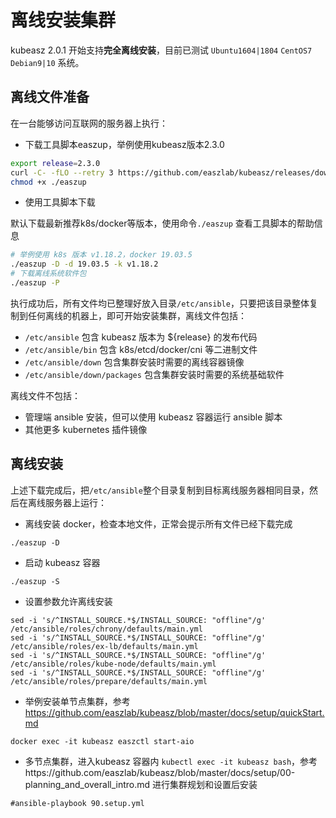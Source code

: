 # 离线安装集群

kubeasz 2.0.1 开始支持**完全离线安装**，目前已测试 `Ubuntu1604|1804` `CentOS7` `Debian9|10` 系统。

## 离线文件准备

在一台能够访问互联网的服务器上执行：

- 下载工具脚本easzup，举例使用kubeasz版本2.3.0

``` bash
export release=2.3.0
curl -C- -fLO --retry 3 https://github.com/easzlab/kubeasz/releases/download/${release}/easzup
chmod +x ./easzup
```

- 使用工具脚本下载

默认下载最新推荐k8s/docker等版本，使用命令`./easzup` 查看工具脚本的帮助信息

``` bash
# 举例使用 k8s 版本 v1.18.2，docker 19.03.5
./easzup -D -d 19.03.5 -k v1.18.2
# 下载离线系统软件包
./easzup -P
```

执行成功后，所有文件均已整理好放入目录`/etc/ansible`，只要把该目录整体复制到任何离线的机器上，即可开始安装集群，离线文件包括：

- `/etc/ansible` 包含 kubeasz 版本为 ${release} 的发布代码
- `/etc/ansible/bin` 包含 k8s/etcd/docker/cni 等二进制文件
- `/etc/ansible/down` 包含集群安装时需要的离线容器镜像
- `/etc/ansible/down/packages` 包含集群安装时需要的系统基础软件

离线文件不包括：

- 管理端 ansible 安装，但可以使用 kubeasz 容器运行 ansible 脚本
- 其他更多 kubernetes 插件镜像

## 离线安装

上述下载完成后，把`/etc/ansible`整个目录复制到目标离线服务器相同目录，然后在离线服务器上运行：

- 离线安装 docker，检查本地文件，正常会提示所有文件已经下载完成

```
./easzup -D
```

- 启动 kubeasz 容器

```
./easzup -S
```

- 设置参数允许离线安装

```
sed -i 's/^INSTALL_SOURCE.*$/INSTALL_SOURCE: "offline"/g' /etc/ansible/roles/chrony/defaults/main.yml
sed -i 's/^INSTALL_SOURCE.*$/INSTALL_SOURCE: "offline"/g' /etc/ansible/roles/ex-lb/defaults/main.yml
sed -i 's/^INSTALL_SOURCE.*$/INSTALL_SOURCE: "offline"/g' /etc/ansible/roles/kube-node/defaults/main.yml
sed -i 's/^INSTALL_SOURCE.*$/INSTALL_SOURCE: "offline"/g' /etc/ansible/roles/prepare/defaults/main.yml
```

- 举例安装单节点集群，参考 https://github.com/easzlab/kubeasz/blob/master/docs/setup/quickStart.md

```
docker exec -it kubeasz easzctl start-aio
```

- 多节点集群，进入kubeasz 容器内 `kubectl exec -it kubeasz bash`，参考https://github.com/easzlab/kubeasz/blob/master/docs/setup/00-planning_and_overall_intro.md 进行集群规划和设置后安装

```
#ansible-playbook 90.setup.yml
```
